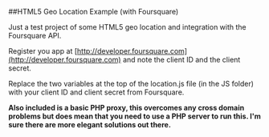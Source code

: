 ##HTML5 Geo Location Example (with Foursquare)

Just a test project of some HTML5 geo location and integration with the Foursquare API.

Register you app at [http://developer.foursquare.com](http://developer.foursquare.com) and note the client ID and the client secret.

Replace the two variables at the top of the location.js file (in the JS folder) with your client ID and client secret from Foursquare.

**Also included is a basic PHP proxy, this overcomes any cross domain problems but does mean that you need to use a PHP server to run this. I'm sure there are more elegant solutions out there.**
